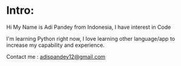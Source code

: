 # Intro:

Hi My Name is Adi Pandey from Indonesia, I have interest in Code

I'm learning Python right now, I love learning other language/app to increase my capability and experience.

Contact me : adispandey12@gmail.com 

<!---
12Funday/12Funday is a ✨ special ✨ repository because its `README.md` (this file) appears on your GitHub profile.
You can click the Preview link to take a look at your changes.
--->
